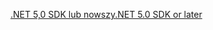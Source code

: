 [<span data-ttu-id="c9545-101">.NET 5,0 SDK lub nowszy</span><span class="sxs-lookup"><span data-stu-id="c9545-101">.NET 5.0 SDK or later</span></span>](https://dotnet.microsoft.com/download/dotnet/5.0)
